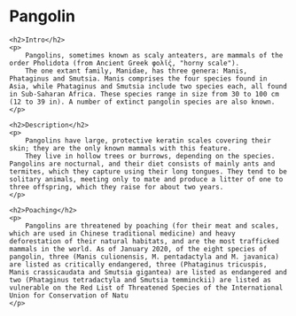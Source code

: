 
<html lang="en">
<head>
    <meta charset="UTF-8">
    <meta name="viewport" content="width=device-width, initial-scale=1.0">
    <title>Activity 1</title>
</head>
<body>
    <h1>Pangolin</h1>

    <h2>Intro</h2>
    <p>
        Pangolins, sometimes known as scaly anteaters, are mammals of the order Pholidota (from Ancient Greek φολῐ́ς, "horny scale"). 
		The one extant family, Manidae, has three genera: Manis, Phataginus and Smutsia. Manis comprises the four species found in Asia, while Phataginus and Smutsia include two species each, all found in Sub-Saharan Africa. These species range in size from 30 to 100 cm (12 to 39 in). A number of extinct pangolin species are also known.
    </p>

    <h2>Description</h2>
    <p>
        Pangolins have large, protective keratin scales covering their skin; they are the only known mammals with this feature. 
		They live in hollow trees or burrows, depending on the species. Pangolins are nocturnal, and their diet consists of mainly ants and termites, which they capture using their long tongues. They tend to be solitary animals, meeting only to mate and produce a litter of one to three offspring, which they raise for about two years.
    </p>

    <h2>Poaching</h2>
    <p>
        Pangolins are threatened by poaching (for their meat and scales, which are used in Chinese traditional medicine) and heavy deforestation of their natural habitats, and are the most trafficked mammals in the world. As of January 2020, of the eight species of pangolin, three (Manis culionensis, M. pentadactyla and M. javanica) are listed as critically endangered, three (Phataginus tricuspis, Manis crassicaudata and Smutsia gigantea) are listed as endangered and two (Phataginus tetradactyla and Smutsia temminckii) are listed as vulnerable on the Red List of Threatened Species of the International Union for Conservation of Natu
    </p>
</body>
</html>
